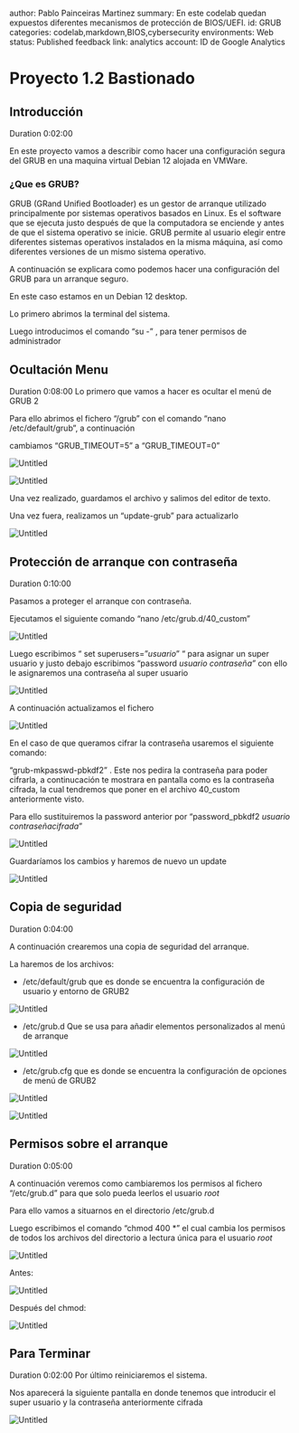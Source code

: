 author: Pablo Painceiras Martinez
summary: En este codelab quedan expuestos diferentes mecanismos de protección de BIOS/UEFI.
id: GRUB
categories: codelab,markdown,BIOS,cybersecurity
environments: Web
status: Published
feedback link:
analytics account: ID de Google Analytics
# Proyecto 1.2 Bastionado

## Introducción
Duration 0:02:00

En este proyecto vamos a describir como hacer una configuración segura del GRUB en una maquina virtual Debian 12 alojada en VMWare.

### ¿Que es GRUB?

GRUB (GRand Unified Bootloader) es un gestor de arranque utilizado principalmente por sistemas operativos basados en Linux. Es el software que se ejecuta justo después de que la computadora se enciende y antes de que el sistema operativo se inicie. GRUB permite al usuario elegir entre diferentes sistemas operativos instalados en la misma máquina, así como diferentes versiones de un mismo sistema operativo.

A continuación se explicara como podemos hacer una configuración del GRUB para un arranque seguro.

En este caso estamos en un Debian 12 desktop.

Lo primero abrimos la terminal del sistema.

Luego introducimos el comando “su -” , para tener permisos de administrador 


## Ocultación Menu
Duration 0:08:00
Lo primero que vamos a hacer es ocultar el menú de GRUB 2

Para ello abrimos el fichero “/grub” con el comando “nano /etc/default/grub”, a continuación

cambiamos “GRUB_TIMEOUT=5” a “GRUB_TIMEOUT=0”

![Untitled](imggrub/timeout.png)

![Untitled](imggrub/timeout2.png)

Una vez realizado, guardamos el archivo y salimos del editor de texto. 

Una vez fuera, realizamos un “update-grub” para actualizarlo

![Untitled](imggrub/update.png)

## Protección de arranque con contraseña
Duration 0:10:00

Pasamos a proteger el arranque con contraseña.

Ejecutamos el siguiente comando “nano /etc/grub.d/40_custom”

![Untitled](imggrub/pass1.png)

Luego escribimos “ set superusers=”*usuario*” “ para asignar un super usuario y justo debajo escribimos “password *usuario contraseña”* con ello le asignaremos una contraseña al super usuario

![Untitled](imggrub/pass2.png)

A continuación actualizamos el fichero

![Untitled](imggrub/update.png)

En el caso de que queramos cifrar la contraseña usaremos el siguiente comando:

“grub-mkpasswd-pbkdf2” . Este nos pedira la contraseña para poder cifrarla, a continucación te mostrara en pantalla como es la contraseña cifrada, la cual tendremos que poner en el archivo 40_custom anteriormente visto.

Para ello sustituiremos la password anterior por “password_pbkdf2 *usuario contraseñacifrada*”

![Untitled](imggrub/pass3.png)

Guardaríamos los cambios y haremos de nuevo un update

![Untitled](imggrub/update.png)

## Copia de seguridad
Duration 0:04:00

A continuación crearemos una copia de seguridad del arranque.

La haremos de los archivos: 

- /etc/default/grub que es donde se encuentra la configuración de usuario y entorno de GRUB2

![Untitled](imggrub/cp1.png)

- /etc/grub.d Que se usa para añadir elementos personalizados al menú de arranque

![Untitled](imggrub/cp2.png)

- /etc/grub.cfg que es donde se encuentra la configuración de opciones de menú de GRUB2

![Untitled](imggrub/cp3.png)

![Untitled](imggrub/carpeta.png)

## Permisos sobre el arranque
Duration 0:05:00

A continuación veremos como cambiaremos los permisos al fichero “/etc/grub.d” para que solo pueda leerlos el usuario *root* 

Para ello vamos a situarnos en el directorio /etc/grub.d

Luego escribimos el comando “chmod 400 *” el cual cambia los permisos de todos los archivos del directorio a lectura única para el usuario *root*

![Untitled](imggrub/chmod1.png)

Antes:

![Untitled](imggrub/chmod2.png)

Después del chmod:

![Untitled](imggrub/chmod3.png)

## Para Terminar
Duration 0:02:00
Por último reiniciaremos el sistema. 

Nos aparecerá la siguiente pantalla en donde tenemos que introducir el super usuario y la contraseña anteriormente cifrada

![Untitled](imggrub/menu.png)
